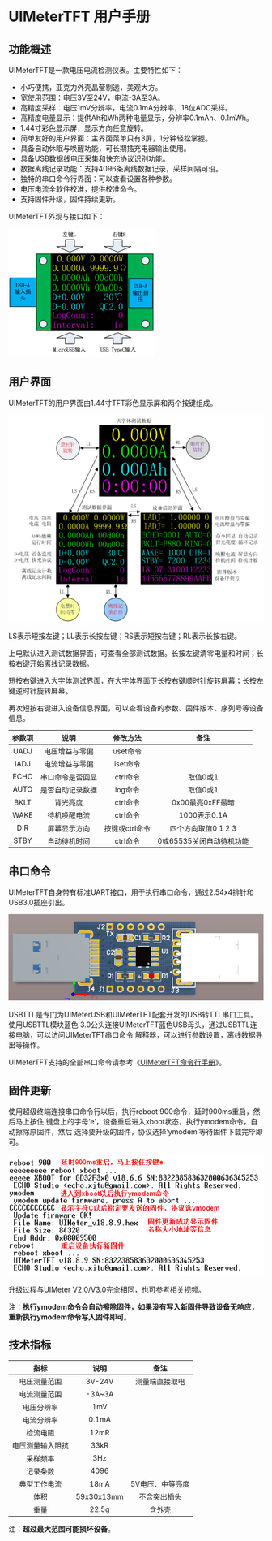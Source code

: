 # UIMeterTFT 用户手册

## 功能概述

UIMeterTFT是一款电压电流检测仪表。主要特性如下：

- 小巧便携，亚克力外壳晶莹剔透，美观大方。
- 宽使用范围：电压3V至24V，电流-3A至3A。
- 高精度采样：电压1mV分辨率，电流0.1mA分辨率，18位ADC采样。
- 高精度电量显示：提供Ah和Wh两种电量显示，分辨率0.1mAh、0.1mWh。
- 1.44寸彩色显示屏，显示方向任意旋转。
- 简单友好的用户界面：主界面菜单只有3屏，1分钟轻松掌握。
- 具备自动休眠与唤醒功能，可长期插充电器输出使用。
- 具备USB数据线电压采集和快充协议识别功能。
- 数据离线记录功能：支持4096条离线数据记录，采样间隔可设。
- 独特的串口命令行界面：可以查看设置各种参数。
- 电压电流全软件校准，提供校准命令。
- 支持固件升级，固件持续更新。

UIMeterTFT外观与接口如下：

![UIMeterTFT外观与接口](image/image1.png "UIMeterTFT外观与接口")

## 用户界面

UIMeterTFT的用户界面由1.44寸TFT彩色显示屏和两个按键组成。

![UIMeterTFT用户界面](image/image2.png "UIMeterTFT用户界面")

LS表示短按左键；LL表示长按左键；RS表示短按右键；RL表示长按右键。

上电默认进入测试数据界面，可查看全部测试数据。长按左键清零电量和时间；长按右键开始离线记录数据。

短按右键进入大字体测试界面，在大字体界面下长按右键顺时针旋转屏幕；长按左键逆时针旋转屏幕。

再次短按右键进入设备信息界面，可以查看设备的参数、固件版本、序列号等设备信息。


| 参数项| 说明             | 修改方法         | 备注                    |
|:-----:|:----------------:|:----------------:|:-----------------------:|
| UADJ  | 电压增益与零偏   | uset命令         |                         |
| IADJ  | 电流增益与零偏   | iset命令         |                         |
| ECHO  | 串口命令是否回显 | ctrl命令         | 取值0或1                |
| AUTO  | 是否自动记录数据 | log命令          | 取值0或1                |
| BKLT  | 背光亮度         | ctrl命令         | 0x00最亮0xFF最暗        |
| WAKE  | 待机唤醒电流     | ctrl命令         | 1000表示0.1A            |
| DIR   | 屏幕显示方向     | 按键或ctrl命令   | 四个方向取值0 1 2 3     |
| STBY  | 自动待机时间     | ctrl命令         | 0或65535关闭自动待机功能|

## 串口命令

UIMeterTFT自身带有标准UART接口，用于执行串口命令，通过2.54x4排针和USB3.0插座引出。

![USBTTL实物图](image/image3.png "USBTTL实物图")

USBTTL是专门为UIMeterUSB和UIMeterTFT配套开发的USB转TTL串口工具。使用USBTTL模块蓝色
3.0公头连接UIMeterTFT蓝色USB母头，通过USBTTL连接电脑，可以访问UIMeterTFT串口命令
解释器，可以进行参数设置，离线数据导出等操作。

UIMeterTFT支持的全部串口命令请参考《[UIMeterTFT命令行手册](UIMeterTFT_CmdRef.md)》。

## 固件更新

使用超级终端连接串口命令行以后，执行reboot 900命令，延时900ms重启，然后马上按住
键盘上的字母‘e’，设备重启进入xboot状态，执行ymodem命令，自动擦除原固件，然后
选择要升级的固件，协议选择‘ymodem’等待固件下载完毕即可。

![固件升级过程](image/image4.png "固件升级过程")

升级过程与UIMeter V2.0/V3.0完全相同，也可参考相关视频。

注：**执行ymodem命令会自动擦除固件，如果没有写入新固件导致设备无响应，重新执行ymodem命令写入固件即可**。

## 技术指标

| 指标            | 说明       | 备注             |
|:---------------:|:----------:|:----------------:|
| 电压测量范围    | 3V-24V     | 测量端直接取电   |
| 电流测量范围    | -3A~3A     |                  |
| 电压分辨率      | 1mV        |                  |
| 电流分辨率      | 0.1mA      |                  |
| 检流电阻        | 12mR       |                  |
| 电压测量输入阻抗| 33kR       |                  |
| 采样频率        | 3Hz        |                  |
| 记录条数        | 4096       |                  |
| 典型工作电流    | 18mA       | 5V电压、中等亮度 |
| 体积            | 59x30x13mm | 不含突出插头     |
| 重量            | 22.5g      | 含外壳           |

注：**超过最大范围可能损坏设备**。
